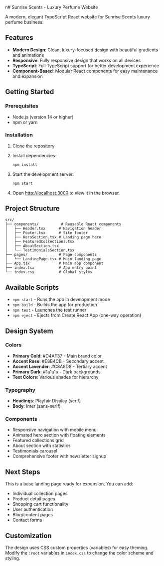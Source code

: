 n# Sunrise Scents - Luxury Perfume Website

A modern, elegant TypeScript React website for Sunrise Scents luxury perfume business.

## Features

- **Modern Design**: Clean, luxury-focused design with beautiful gradients and animations
- **Responsive**: Fully responsive design that works on all devices
- **TypeScript**: Full TypeScript support for better development experience
- **Component-Based**: Modular React components for easy maintenance and expansion

## Getting Started

### Prerequisites

- Node.js (version 14 or higher)
- npm or yarn

### Installation

1. Clone the repository
2. Install dependencies:
   ```bash
   npm install
   ```

3. Start the development server:
   ```bash
   npm start
   ```

4. Open [http://localhost:3000](http://localhost:3000) to view it in the browser.

## Project Structure

```
src/
├── components/          # Reusable React components
│   ├── Header.tsx      # Navigation header
│   ├── Footer.tsx      # Site footer
│   ├── HeroSection.tsx # Landing page hero
│   ├── FeaturedCollections.tsx
│   ├── AboutSection.tsx
│   └── TestimonialsSection.tsx
├── pages/              # Page components
│   └── LandingPage.tsx # Main landing page
├── App.tsx             # Main app component
├── index.tsx           # App entry point
└── index.css           # Global styles
```

## Available Scripts

- `npm start` - Runs the app in development mode
- `npm build` - Builds the app for production
- `npm test` - Launches the test runner
- `npm eject` - Ejects from Create React App (one-way operation)

## Design System

### Colors
- **Primary Gold**: #D4AF37 - Main brand color
- **Accent Rose**: #E8B4CB - Secondary accent
- **Accent Lavender**: #C8A8D8 - Tertiary accent
- **Primary Dark**: #1a1a1a - Dark backgrounds
- **Text Colors**: Various shades for hierarchy

### Typography
- **Headings**: Playfair Display (serif)
- **Body**: Inter (sans-serif)

### Components
- Responsive navigation with mobile menu
- Animated hero section with floating elements
- Featured collections grid
- About section with statistics
- Testimonials carousel
- Comprehensive footer with newsletter signup

## Next Steps

This is a base landing page ready for expansion. You can add:
- Individual collection pages
- Product detail pages
- Shopping cart functionality
- User authentication
- Blog/content pages
- Contact forms

## Customization

The design uses CSS custom properties (variables) for easy theming. Modify the `:root` variables in `index.css` to change the color scheme and styling.

